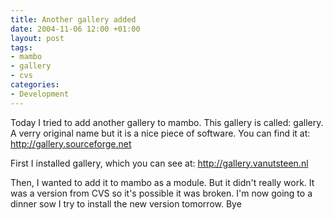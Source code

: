 ```yaml
---
title: Another gallery added
date: 2004-11-06 12:00 +01:00
layout: post
tags:
- mambo
- gallery
- cvs
categories:
- Development
---
```

Today I tried to add another gallery to mambo. This gallery is called: gallery. A verry original name but it is a nice piece of software. You can find it at:
http://gallery.sourceforge.net

First I installed gallery, which you can see at:
http://gallery.vanutsteen.nl

Then, I wanted to add it to mambo as a module. But it didn't really work. It was a version from CVS so it's possible it was broken. I'm now going to a dinner sow I try to install the new version tomorrow. Bye

